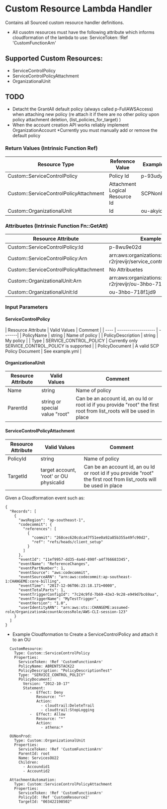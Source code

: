 # Custom Resource Lambda Handler

Contains all Sourced custom resource handler definitions.

* All cusotm resources must have the following attribute which informs cloudformation of the lambda to use:
  ServiceToken: !Ref 'CustomFunctionArn'

## Supported Custom Resources:
* ServiceControlPolicy
* ServiceControlPolicyAttachment
* OrganizationalUnit


## TODO
* Detacht the GrantAll default policy (always called p-FullAWSAccess) when attaching new policy (re attach it if there are no other policy upon policy attachment deletion, (list_policies_for_target) )
* When the account creation API works reliably implement OrganizationAccount
*Currently you must manually add or remove the default policy
### Return Values (Intrinsic Function Ref)

| Resource Type  | Reference Value | Example Return Value |
| ----            | --------------------- | --------------------------------------------------------|
| Custom::ServiceControlPolicy            |       Policy Id |  p-93udyd                             |
| Custom::ServiceControlPolicyAttachment  | Attachment Logical Resource Id |  SCPNonProdPolicytoOU      |
| Custom::OrganizationalUnit              |  Id           |  ou-akyid3                              |

### Attribuetes  (Intrinsic Function Fn::GetAtt)

| Resource Attribute   | Example Return Value |
| ----             | -------------------              |
| Custom::ServiceControlPolicy:Id                    |    p-8wu9e02d               |
| Custom::ServiceControlPolicy:Arn                   |  arn:aws:organizations::003422198502:policy/o-r2rjrevijr/service_control_policy/p-me305xlp         |
| Custom::ServiceControlPolicyAttachment |       No Attribuetes    |
| Custom::OrganizationalUnit:Arn         |                 arn:aws:organizations::003422198502:ou/o-r2rjrevijr/ou-3hbo-718f1jd9      |
| Custom::OrganizationalUnit:Id         |                 ou-3hbo-718f1jd9      |

### Input Parameters
#### ServiceControlPolicy

| Resource Attribute   |
Valid  Values | Comment |
| ----             | -------------------              | -------|
| PolicyName                    |    string           | Name of policy |
| PolicyDescription             |    string           | My policy     |
| Type                   |      SERVICE_CONTROL_POLICY    | Currently only SERVICE_CONTROL_POLICY is supported  |
| PolicyDocument                  | A valid SCP Policy Document            | See example.yml |

#### OrganizationalUnit

| Resource Attribute   | Valid  Values         |       Comment |
| ----                 | -------------------         | -------|
| Name                    |    string           | Name of policy |
| ParentId             |    string or special value "root"     | Can be an account id, an ou Id or root id if you provide "root" the first root from list_roots will be used in place     |

#### ServiceControlPolicyAttachment

| Resource Attribute   | Valid  Values         |       Comment |
| ----                 | -------------------         | -------|
| PolicyId             |    string           | Name of policy |
| TargetId             |    target account, 'root' or OU physicalid     | Can be an account id, an ou Id or root id if you provide "root" the first root from list_roots will be used in place     |



Given a Cloudformation event such as:

```
{
  "Records": [
    {
      "awsRegion": "ap-southeast-1",
      "codecommit": {
        "references": [
          {
            "commit": "268cec620cdca47f51ee0a92a85b355a49fc90d2",
            "ref": "refs/heads/client_setup"
          }
        ]
      },
      "eventId": "11ef9957-dd35-4a4d-890f-a4f766683345",
      "eventName": "ReferenceChanges",
      "eventPartNumber": 1,
      "eventSource": "aws:codecommit",
      "eventSourceARN": "arn:aws:codecommit:ap-southeast-1:CHANGEME:core-billing",
      "eventTime": "2017-12-06T06:23:18.171+0000",
      "eventTotalParts": 1,
      "eventTriggerConfigId": "7c24c9fd-7b69-43e3-9c28-e949d7bc69aa",
      "eventTriggerName": "MyTestTrigger",
      "eventVersion": "1.0",
      "userIdentityARN": "arn:aws:sts::CHANGEME:assumed-role/OrganizationAccountAccessRole/AWS-CLI-session-123"
    }
  ]
}
```

* Example Cloudformation to Create a ServiceControlPolicy and attach it to an OU

```
  CustomResource:
    Type: Custom::ServiceControlPolicy
    Properties:
      ServiceToken: !Ref 'CustomFunctionArn'
      PolicyName: ABRENTSTACK22
      PolicyDescription: "PolicyDescriptionTest"
      Type: "SERVICE_CONTROL_POLICY"
      PolicyDocument:
        Version: "2012-10-17"
        Statement:
           -  Effect: Deny
              Resource: "*"
              Action:
                - cloudtrail:DeleteTrail
                - cloudtrail:StopLogging
           -  Effect: Allow
              Resource: "*"
              Action:
                - athena:*

  OUNonProd:
    Type: Custom::OrganizationalUnit
    Properties:
      ServiceToken: !Ref 'CustomFunctionArn'
      ParentId: root
      Name: ServicesOU22
      Children:
        - Accoundid1
        - Accountid2

  AttachmentAutomation:
    Type: Custom::ServiceControlPolicyAttachment
    Properties:
      ServiceToken: !Ref 'CustomFunctionArn'
      PolicyId: !Ref 'CustomResource2'
      TargetId: "003422198502"
```
